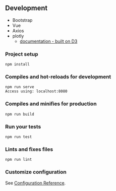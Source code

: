 ## Development
- Bootstrap
- Vue
- Axios
- plotly
  - [documentation - built on D3](https://plot.ly/javascript/)
### Project setup
```
npm install
```

### Compiles and hot-reloads for development
```
npm run serve
Access using: localhost:8080
```

### Compiles and minifies for production
```
npm run build
```

### Run your tests
```
npm run test
```

### Lints and fixes files
```
npm run lint
```

### Customize configuration
See [Configuration Reference](https://cli.vuejs.org/config/).
